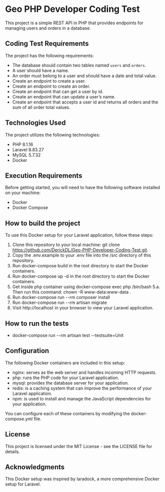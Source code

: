 # Geo PHP Developer Coding Test

This project is a simple REST API in PHP that provides endpoints for managing users and orders in a database.

## Coding Test Requirements

The project has the following requirements:

- The database should contain two tables named `users` and `orders`.
- A user should have a name.
- An order must belong to a user and should have a date and total value.
- Create an endpoint to create a user.
- Create an endpoint to create an order.
- Create an endpoint that can get a user by id.
- Create an endpoint that can update a user’s name.
- Create an endpoint that accepts a user id and returns all orders and the sum of all order total values.

## Technologies Used

The project utilizes the following technologies:

- PHP 8.1.16
- Laravel 8.83.27
- MySQL 5.7.32
- Docker

## Execution Requirements
Before getting started, you will need to have the following software installed on your machine:
- Docker
- Docker Compose

## How to build the project
To use this Docker setup for your Laravel application, follow these steps:
1. Clone this repository to your local machine: git clone https://github.com/DerickDL/Geo-PHP-Developer-Coding-Test.git.
2. Copy the .env.example to your .env file into the /src directory of this repository.
3. Run docker-compose build in the root directory to start the Docker containers.
4. Run docker-compose up -d in the root directory to start the Docker containers.
5. Get inside php container using docker-compose exec php /bin/bash
    5.a. Then run this command: chown -R www-data:www-data .
6. Run docker-compose run --rm composer install 
7. Run docker-compose run --rm artisan migrate
8. Visit http://localhost in your browser to view your Laravel application.

## How to run the tests
- docker-compose run --rm artisan test --testsuite=Unit

## Configuration
The following Docker containers are included in this setup:
- nginx: serves as the web server and handles incoming HTTP requests.
- php: runs the PHP code for your Laravel application.
- mysql: provides the database server for your application.
- redis: is a caching system that can improve the performance of your Laravel application.
- npm: is used to install and manage the JavaScript dependencies for your application.

You can configure each of these containers by modifying the docker-compose.yml file.

## License
This project is licensed under the MIT License - see the LICENSE file for details.

## Acknowledgments
This Docker setup was inspired by laradock, a more comprehensive Docker setup for Laravel.